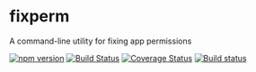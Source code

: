 # fixperm
A command-line utility for fixing app permissions

[![npm version](https://badge.fury.io/js/fixperm.svg)](https://badge.fury.io/js/fixperm) [![Build Status](https://travis-ci.org/ojengwa/fixperm.svg?branch=master)](https://travis-ci.org/ojengwa/fixperm) [![Coverage Status](https://coveralls.io/repos/github/ojengwa/fixperm/badge.svg?branch=master)](https://coveralls.io/github/ojengwa/fixperm?branch=master) [![Build status](https://ci.appveyor.com/api/projects/status/5vkkhb1097fmenk4?svg=true)](https://ci.appveyor.com/project/ojengwa/fixperm)